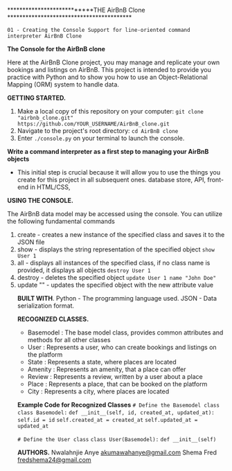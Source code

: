 ***************************THE AirBnB Clone *****************************************

	01 - Creating the Console Support for line-oriented command interpreter AirBnB Clone
**The Console for the AirBnB clone**

Here at the AirBnB Clone project, you may manage and replicate 
your own bookings and listings on AirBnB. This project is intended
to provide you practice with Python and to show you how to use an
Object-Relational Mapping (ORM) system to handle data.

**GETTING STARTED.**
1. Make a local copy of this repository on your computer:
   `git clone "airbnb_clone.git" https://github.com/YOUR_USERNAME/AirBnB_clone.git`
2. Navigate to the project's root directory: `cd AirBnB clone`
3. Enter `./console.py` on your terminal to launch the console.

**Write a command interpreter as a first step to managing your AirBnB objects**

- This initial step is crucial because it will allow you to use the things 
  you create for this project in all subsequent ones. database store, API, 
  front-end in HTML/CSS,

**USING THE CONSOLE.**

The AirBnB data model may be accessed using the console.
You can utilize the following fundamental commands
1. create <class name> - creates a new instance of the specified class and saves it to the JSON file
2. show <class name> <object id> - displays the string representation of the specified object
    `show User 1`
3. all <class name> - displays all instances of the specified class, if no class name is provided, it displays all objects
    `destroy User 1`
4. destroy <class name> <object id> - deletes the specified object
    `update User 1 name "John Doe"`
5. update <class name> <object id> <attribute name> "<attribute value>" - updates the 
   specified object with the new attribute value 



**BUILT WITH**.
Python - The programming language used.
JSON - Data serialization format.

**RECOGNIZED CLASSES.**
- Basemodel : The base model class, provides common attributes and methods for all other classes
- User : Represents a user, who can create bookings and listings on the platform
- State : Represents a state, where places are located
- Amenity : Represents an amenity, that a place can offer
- Review : Represents a review, written by a user about a place
- Place : Represents a place, that can be booked on the platform
- City : Represents a city, where places are located

**Example Code for Recognized Classes**
    `# Define the Basemodel class`
`class Basemodel:`
    `def __init__(self, id, created_at, updated_at):`
        `self.id = id`
        `self.created_at = created_at`
        `self.updated_at = updated_at`

`# Define the User class`
`class User(Basemodel):`
    `def __init__(self)` 

**AUTHORS.**
Nwalahnjie Anye <akumawahanye@gmail.com>
Shema Fred <fredshema24@gmail.com>


